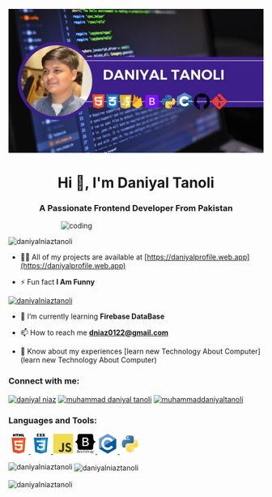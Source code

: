 ![logo](https://github.com/daniyalniaztanoli/daniyalniaztanoli/blob/main/Purple%20Modern%20Gaming%20Youtube%20Banner.png)
<h1 align="center">Hi 👋, I'm Daniyal Tanoli</h1>
<h3 align="center">A Passionate Frontend Developer From Pakistan</h3>



<img align="right" alt="coding" width="400" src="https://camo.githubusercontent.com/8af695d05c220ce8f99052778fd1632a08fcffbc88ec868cd5100e9cef0c7ff5/68747470733a2f2f6d656469612e74656e6f722e636f6d2f666c666c433647467a4f38414141414d2f73756c74616e2d616c7265666165692d70726f6772616d6d65722e676966"> </br>

<p align="left"> <img src="https://komarev.com/ghpvc/?username=daniyalniaztanoli&label=Profile%20views&color=0e75b6&style=flat" alt="daniyalniaztanoli" /> </p>

- 👨‍💻 All of my projects are available at [https://daniyalprofile.web.app](https://daniyalprofile.web.app)

- ⚡ Fun fact **I Am Funny**

<p align="left"> <a href="https://github.com/ryo-ma/github-profile-trophy"><img src="https://github-profile-trophy.vercel.app/?username=daniyalniaztanoli" alt="daniyalniaztanoli" /></a> </p>

- 🌱 I’m currently learning **Firebase DataBase**



- 📫 How to reach me **dniaz0122@gmail.com**

- 📄 Know about my experiences [learn new Technology About Computer](learn new Technology About Computer)



<h3 align="left">Connect with me:</h3>
<p align="left">
<a href="https://www.linkedin.com/in/daniyal-niaz-526b38252/" target="blank"><img align="center" src="https://raw.githubusercontent.com/rahuldkjain/github-profile-readme-generator/master/src/images/icons/Social/linked-in-alt.svg" alt="daniyal niaz" height="30" width="40" /></a>
<a href="https://www.facebook.com/daniyal.mniaztanoli?mibextid=b06tZ0" target="blank"><img align="center" src="https://raw.githubusercontent.com/rahuldkjain/github-profile-readme-generator/master/src/images/icons/Social/facebook.svg" alt="muhammad daniyal tanoli" height="30" width="40" /></a>
<a href="https://www.instagram.com/mohammaddaniyaltanoli/" target="blank"><img align="center" src="https://raw.githubusercontent.com/rahuldkjain/github-profile-readme-generator/master/src/images/icons/Social/instagram.svg" alt="muhammaddaniyaltanoli" height="30" width="40" /></a>
</p>

<h3 align="left">Languages and Tools:</h3>
<p align="left"><a href="https://www.w3.org/html/" target="_blank" rel="noreferrer"> <img src="https://raw.githubusercontent.com/devicons/devicon/master/icons/html5/html5-original-wordmark.svg" alt="html5" width="40" height="40"/></a><a href="https://www.w3schools.com/css/" target="_blank" rel="noreferrer"> <img src="https://raw.githubusercontent.com/devicons/devicon/master/icons/css3/css3-original-wordmark.svg" alt="css3" width="40" height="40"/></a><a href="https://developer.mozilla.org/en-US/docs/Web/JavaScript" target="_blank" rel="noreferrer"> <img src="https://raw.githubusercontent.com/devicons/devicon/master/icons/javascript/javascript-original.svg" alt="javascript" width="40" height="40"/></a>
<a href="https://getbootstrap.com" target="_blank" rel="noreferrer"> <img src="https://raw.githubusercontent.com/devicons/devicon/master/icons/bootstrap/bootstrap-plain-wordmark.svg" alt="bootstrap" width="40" height="40"/></a><a href="https://www.cprogramming.com/" target="_blank" rel="noreferrer"> <img src="https://raw.githubusercontent.com/devicons/devicon/master/icons/c/c-original.svg" alt="c" width="40" height="40"/></a><a href="https://www.python.org" target="_blank" rel="noreferrer"> <img src="https://raw.githubusercontent.com/devicons/devicon/master/icons/python/python-original.svg" alt="python" width="40" height="40"/></a> </p>

<p><img align="left" src="https://github-readme-stats.vercel.app/api/top-langs?username=daniyalniaztanoli&show_icons=true&locale=en&layout=compact" alt="daniyalniaztanoli" /></p>

<p>&nbsp;<img align="center" src="https://github-readme-stats.vercel.app/api?username=daniyalniaztanoli&show_icons=true&locale=en" alt="daniyalniaztanoli" /></p>

<p><img align="center" src="https://github-readme-streak-stats.herokuapp.com/?user=daniyalniaztanoli&" alt="daniyalniaztanoli" /></p>
